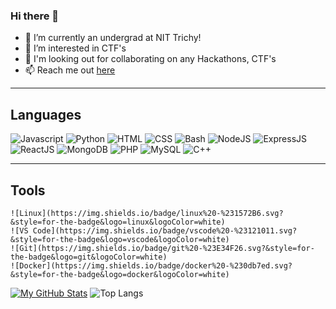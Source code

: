 ### Hi there 🤙

<!--
**kaarthik21/kaarthik21** is a ✨ _special_ ✨ repository because its `README.md` (this file) appears on your GitHub profile.

Here are some ideas to get you started:
-->
- 🔭 I’m currently an undergrad at NIT Trichy!
- 🌱 I’m interested in CTF's
- 👯 I'm looking out for collaborating on any Hackathons, CTF's
- 📫 Reach me out <a href="https://kaarthik21.github.io/html/index.html">here</a>

<hr></hr>
<h2 align="left">Languages</h2>

![Javascript](https://img.shields.io/badge/javascript%20-%23121011.svg?&style=for-the-badge&logo=javascript&ogoColor=white)
![Python](https://img.shields.io/badge/python%20-%23E34F26.svg?&style=for-the-badge&logo=python&ogoColor=white)
![HTML](https://img.shields.io/badge/html%20-%23E34F26.svg?&style=for-the-badge&logo=html5&logoColor=white)
![CSS](https://img.shields.io/badge/css%20-%231572B6.svg?&style=for-the-badge&logo=css3&logoColor=white)
![Bash](https://img.shields.io/badge/shell_script%20-%23121011.svg?&style=for-the-badge&logo=gnu-bash&logoColor=white)
![NodeJS](https://img.shields.io/badge/nodejs%20-%ffb400.svg?&style=for-the-badge&logo=nodeJs&logoColor=white)
![ExpressJS](https://img.shields.io/badge/expressjs%20-%23FF6F00.svg?&style=for-the-badge&logo=express&logoColor=white)
![ReactJS](https://img.shields.io/badge/reactjs%20-%2300599C.svg?&style=for-the-badge&logo=react&logoColor=white)
![MongoDB](https://img.shields.io/badge/mongodb%20-%2320232a.svg?&style=for-the-badge&logo=mongodb&logoColor=white)
![PHP](https://img.shields.io/badge/php-%23777BB4.svg?&style=for-the-badge&logo=php&logoColor=white)
![MySQL](https://img.shields.io/badge/mysql%20-%2300599C.svg?&style=for-the-badge&logo=mysql&logoColor=white)
![C++](https://img.shields.io/badge/c++%20-%23777BB4.svg?&style=for-the-badge&logo=c%2B%2B&ogoColor=white)

<hr></hr>
<h2 align="left">Tools</h2>    

    ![Linux](https://img.shields.io/badge/linux%20-%231572B6.svg?&style=for-the-badge&logo=linux&logoColor=white)
    ![VS Code](https://img.shields.io/badge/vscode%20-%23121011.svg?&style=for-the-badge&logo=vscode&logoColor=white)
    ![Git](https://img.shields.io/badge/git%20-%23E34F26.svg?&style=for-the-badge&logo=git&logoColor=white)
    ![Docker](https://img.shields.io/badge/docker%20-%230db7ed.svg?&style=for-the-badge&logo=docker&logoColor=white)

    
[![My GitHub Stats](https://github-readme-stats.vercel.app/api/?username=kaarthik21&count_private=true&theme=tokyonight&showicons=true)]()
![Top Langs](https://github-readme-stats.vercel.app/api/top-langs/?username=kaarthik21&theme=tokyonight)

